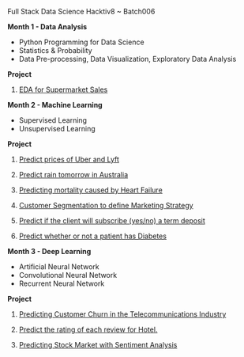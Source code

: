 Full Stack Data Science Hacktiv8 ~ Batch006

**Month 1 - Data Analysis**
- Python Programming for Data Science
- Statistics & Probability
- Data Pre-processing, Data Visualization, Exploratory Data Analysis

**Project**

1. [EDA for Supermarket Sales](https://github.com/sivi-shahab/FTDS-HACKTIV8-Batch006/tree/main/P0M1)


**Month 2 - Machine Learning**
- Supervised Learning
- Unsupervised Learning

**Project**

1. [Predict prices of Uber and Lyft](https://github.com/sivi-shahab/FTDS-HACKTIV8-Batch006/blob/main/Graduate%20Challenge/h8dsft_P1W1Reg.ipynb)

2. [Predict rain tomorrow in Australia](https://github.com/sivi-shahab/FTDS-HACKTIV8-Batch006/blob/main/Graduate%20Challenge/h8dsft_P1W1LGSVM.ipynb)

3. [Predicting mortality caused by Heart Failure](https://github.com/sivi-shahab/FTDS-HACKTIV8-Batch006/blob/main/Graduate%20Challenge/h8dsft_P1W2Ens.ipynb)

4. [Customer Segmentation to define Marketing Strategy](https://github.com/sivi-shahab/FTDS-HACKTIV8-Batch006/blob/main/Graduate%20Challenge/h8dsft_P1W3Cls.ipynb)

5. [Predict if the client will subscribe (yes/no) a term deposit](https://github.com/sivi-shahab/FTDS-HACKTIV8-Batch006/blob/main/P1M1M2/h8dsft_Milestone1.ipynb)

6. [Predict whether or not a patient has Diabetes](https://github.com/sivi-shahab/FTDS-HACKTIV8-Batch006/blob/main/P1M1M2/h8dsft_Milestone2.ipynb)

**Month 3 - Deep Learning**
- Artificial Neural Network
- Convolutional Neural Network
- Recurrent Neural Network

**Project**

1. [Predicting Customer Churn in the Telecommunications Industry](https://github.com/sivi-shahab/FTDS-HACKTIV8-Batch006/blob/main/P2M1M2/h8dsft_Milestone1P2.ipynb)

2. [Predict the rating of each review for Hotel.](https://github.com/sivi-shahab/FTDS-HACKTIV8-Batch006/blob/main/P2M1M2/h8dsft_Milestone2P2.ipynb)

3. [Predicting Stock Market with Sentiment Analysis](https://github.com/sivi-shahab/FTDS-HACKTIV8-Batch006/blob/main/Graduate%20Challenge/h8dsft_P1W2Ens.ipynb)

